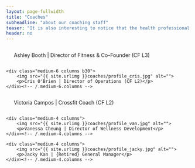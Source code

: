 ```yaml
---
layout: page-fullwidth
title: "Coaches"
subheadline: "about our coaching staff"
teaser: "It is also interesting to notice that the health professional maintains your health with drugs and surgery, each with potentially undesirable side efects, whereas the CrossFit trainer typically achieves a superior result always with “side beneft” versus side efect."
header: no
---
```


<!-- first row-->
<div class="row t60">
    <div class="medium-6 columns b30">
        <img src="{{ site.urlimg }}coaches/profile_ash.jpg" alt="">
        <p> Ashley Booth | Director of Fitness & Co-Founder (CF L3)</p>
    </div><!-- /.medium-6.columns -->

    <div class="medium-6 columns b30">
        <img src="{{ site.urlimg }}coaches/profile_cris.jpg" alt="">
        <p>Cris O'Brien | Director of Operations (CF L2)</p>
    </div><!-- /.medium-6.columns -->
</div><!-- /.row -->

<!-- second row -->
<div class="row t30">
    <div class="medium-4 columns">
        <img src="{{ site.urlimg }}coaches/profile_vic.jpg" alt="">
        <p>Victoria Campos | Crossfit Coach (CF L2)</p>
    </div><!-- /.medium-4.columns -->

    <div class="medium-4 columns">
        <img src="{{ site.urlimg }}coaches/profile_van.jpg" alt="">
        <p>Vanessa Cheung | Director of Wellness Development</p>
    </div><!-- /.medium-4.columns -->

    <div class="medium-4 columns">
        <img src="{{ site.urlimg }}coaches/profile_jacky.jpg" alt="">
        <p>Jacky Kan | {Retired} General Manager</p>
    </div><!-- /.medium-4.columns -->
</div><!-- /.row -->
